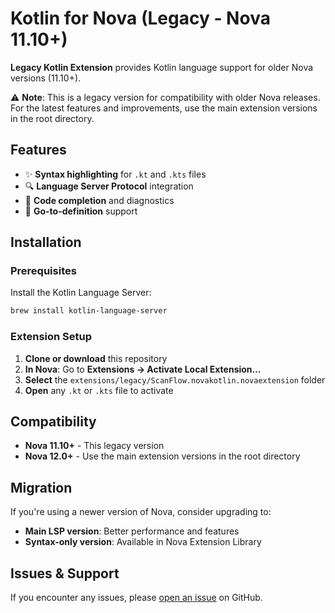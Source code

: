 # Kotlin for Nova (Legacy - Nova 11.10+)

**Legacy Kotlin Extension** provides Kotlin language support for older Nova versions (11.10+).

⚠️ **Note**: This is a legacy version for compatibility with older Nova releases. For the latest features and improvements, use the main extension versions in the root directory.

## Features

- ✨ **Syntax highlighting** for `.kt` and `.kts` files
- 🔍 **Language Server Protocol** integration
- 📖 **Code completion** and diagnostics
- 🎯 **Go-to-definition** support

## Installation

### Prerequisites
Install the Kotlin Language Server:

```bash
brew install kotlin-language-server
```

### Extension Setup
1. **Clone or download** this repository
2. **In Nova**: Go to **Extensions → Activate Local Extension…**
3. **Select** the `extensions/legacy/ScanFlow.novakotlin.novaextension` folder
4. **Open** any `.kt` or `.kts` file to activate

## Compatibility

- **Nova 11.10+** - This legacy version
- **Nova 12.0+** - Use the main extension versions in the root directory

## Migration

If you're using a newer version of Nova, consider upgrading to:
- **Main LSP version**: Better performance and features
- **Syntax-only version**: Available in Nova Extension Library

## Issues & Support

If you encounter any issues, please [open an issue](https://github.com/johncurley/nova-kotlin/issues) on GitHub.